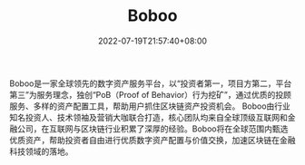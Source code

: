 ﻿---
weight: 
title: "Boboo"
description: "Boboo是一家全球领先的数字资产…"
date: 2022-07-19T21:57:40+08:00
lastmod: 2022-07-19T16:45:40+08:00
draft: false
authors: ["MineW"]
featuredImage: "boboo.webp"
link: "http://boboo.vip/"
tags: ["交易所","Boboo"]
categories: ["navigation"]
navigation: ["交易所"]
lightgallery: true
toc: true
pinned: false
recommend: false
recommend1: false
---
Boboo是一家全球领先的数字资产服务平台，以“投资者第一，项目方第二，平台第三”为服务理念，独创“PoB（Proof of Behavior）行为挖矿”，通过优质的投顾服务、多样的资产配置工具，帮助用户抓住区块链资产投资机会。
Boboo由行业知名投资人、技术领袖及营销大咖联合打造，核心团队均来自全球顶级互联网和金融公司，在互联网与区块链行业积累了深厚的经验。Boboo将在全球范围内甄选优质资产，帮助投资者自由进行优质数字资产配置与价值交换，加速区块链在金融科技领域的落地。
